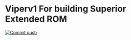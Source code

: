 # Viperv1 For building Superior Extended ROM 
[![Commit push](https://github.com/ij-israfil/Viperv1/actions/workflows/push.yml/badge.svg)](https://github.com/ij-israfil/Viperv1/actions/workflows/push.yml)
